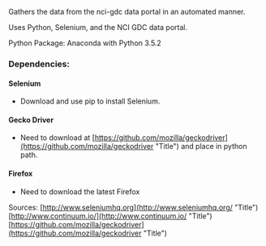 Gathers the data from the nci-gdc data portal in an automated manner.

Uses Python, Selenium, and the NCI GDC data portal.

Python Package: Anaconda with Python 3.5.2



### Dependencies: ###
#### Selenium ####
* Download and use pip to install Selenium.
#### Gecko Driver ####
* Need to download at [https://github.com/mozilla/geckodriver](https://github.com/mozilla/geckodriver "Title") and place in python path.
#### Firefox ####
* Need to download the latest Firefox

Sources:
[http://www.seleniumhq.org](http://www.seleniumhq.org/ "Title")
[http://www.continuum.io/](http://www.continuum.io/ "Title")
[https://github.com/mozilla/geckodriver](https://github.com/mozilla/geckodriver "Title")
